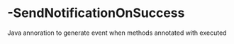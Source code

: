 # -SendNotificationOnSuccess
Java annoration to generate event when methods annotated with executed
